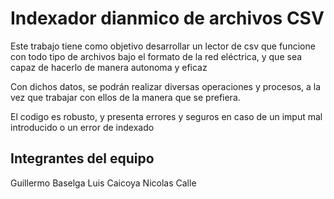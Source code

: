 # Indexador dianmico de archivos CSV
Este trabajo tiene como objetivo desarrollar un lector de csv  que funcione con todo tipo de archivos bajo el formato de la red eléctrica, y que sea capaz de hacerlo de manera autonoma y eficaz

Con dichos datos, se podrán realizar diversas operaciones y procesos, a la vez que trabajar con ellos de la manera que se prefiera.

El codigo es robusto, y presenta errores y seguros en caso de un imput mal introducido o un error de indexado

## Integrantes del equipo
Guillermo Baselga
Luis Caicoya
Nicolas Calle

